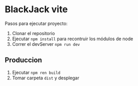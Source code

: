 # BlackJack vite 

Pasos para ejecutar proyecto:

1. Clonar el repositorio
2. Ejecutar `npm install` para recontruir los módulos de node
3. Correr el devServer `npm run dev`

## Produccion
1. Ejecutar `npm ren build`
2. Tomar carpeta `dist` y desplegar